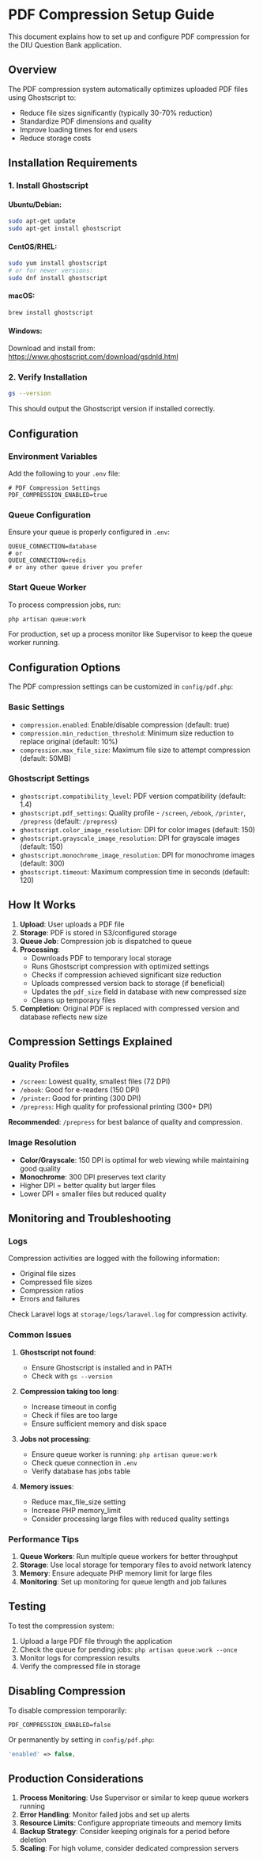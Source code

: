 # PDF Compression Setup Guide

This document explains how to set up and configure PDF compression for the DIU Question Bank application.

## Overview

The PDF compression system automatically optimizes uploaded PDF files using Ghostscript to:
- Reduce file sizes significantly (typically 30-70% reduction)
- Standardize PDF dimensions and quality
- Improve loading times for end users
- Reduce storage costs

## Installation Requirements

### 1. Install Ghostscript

#### Ubuntu/Debian:
```bash
sudo apt-get update
sudo apt-get install ghostscript
```

#### CentOS/RHEL:
```bash
sudo yum install ghostscript
# or for newer versions:
sudo dnf install ghostscript
```

#### macOS:
```bash
brew install ghostscript
```

#### Windows:
Download and install from: https://www.ghostscript.com/download/gsdnld.html

### 2. Verify Installation
```bash
gs --version
```
This should output the Ghostscript version if installed correctly.

## Configuration

### Environment Variables

Add the following to your `.env` file:

```env
# PDF Compression Settings
PDF_COMPRESSION_ENABLED=true
```

### Queue Configuration

Ensure your queue is properly configured in `.env`:

```env
QUEUE_CONNECTION=database
# or
QUEUE_CONNECTION=redis
# or any other queue driver you prefer
```

### Start Queue Worker

To process compression jobs, run:

```bash
php artisan queue:work
```

For production, set up a process monitor like Supervisor to keep the queue worker running.

## Configuration Options

The PDF compression settings can be customized in `config/pdf.php`:

### Basic Settings

- `compression.enabled`: Enable/disable compression (default: true)
- `compression.min_reduction_threshold`: Minimum size reduction to replace original (default: 10%)
- `compression.max_file_size`: Maximum file size to attempt compression (default: 50MB)

### Ghostscript Settings

- `ghostscript.compatibility_level`: PDF version compatibility (default: 1.4)
- `ghostscript.pdf_settings`: Quality profile - `/screen`, `/ebook`, `/printer`, `/prepress` (default: `/prepress`)
- `ghostscript.color_image_resolution`: DPI for color images (default: 150)
- `ghostscript.grayscale_image_resolution`: DPI for grayscale images (default: 150)
- `ghostscript.monochrome_image_resolution`: DPI for monochrome images (default: 300)
- `ghostscript.timeout`: Maximum compression time in seconds (default: 120)

## How It Works

1. **Upload**: User uploads a PDF file
2. **Storage**: PDF is stored in S3/configured storage
3. **Queue Job**: Compression job is dispatched to queue
4. **Processing**: 
   - Downloads PDF to temporary local storage
   - Runs Ghostscript compression with optimized settings
   - Checks if compression achieved significant size reduction
   - Uploads compressed version back to storage (if beneficial)
   - Updates the `pdf_size` field in database with new compressed size
   - Cleans up temporary files
5. **Completion**: Original PDF is replaced with compressed version and database reflects new size

## Compression Settings Explained

### Quality Profiles

- `/screen`: Lowest quality, smallest files (72 DPI)
- `/ebook`: Good for e-readers (150 DPI)
- `/printer`: Good for printing (300 DPI)
- `/prepress`: High quality for professional printing (300+ DPI)

**Recommended**: `/prepress` for best balance of quality and compression.

### Image Resolution

- **Color/Grayscale**: 150 DPI is optimal for web viewing while maintaining good quality
- **Monochrome**: 300 DPI preserves text clarity
- Higher DPI = better quality but larger files
- Lower DPI = smaller files but reduced quality

## Monitoring and Troubleshooting

### Logs

Compression activities are logged with the following information:
- Original file sizes
- Compressed file sizes
- Compression ratios
- Errors and failures

Check Laravel logs at `storage/logs/laravel.log` for compression activity.

### Common Issues

1. **Ghostscript not found**:
   - Ensure Ghostscript is installed and in PATH
   - Check with `gs --version`

2. **Compression taking too long**:
   - Increase timeout in config
   - Check if files are too large
   - Ensure sufficient memory and disk space

3. **Jobs not processing**:
   - Ensure queue worker is running: `php artisan queue:work`
   - Check queue connection in `.env`
   - Verify database has jobs table

4. **Memory issues**:
   - Reduce max_file_size setting
   - Increase PHP memory_limit
   - Consider processing large files with reduced quality settings

### Performance Tips

1. **Queue Workers**: Run multiple queue workers for better throughput
2. **Storage**: Use local storage for temporary files to avoid network latency
3. **Memory**: Ensure adequate PHP memory limit for large files
4. **Monitoring**: Set up monitoring for queue length and job failures

## Testing

To test the compression system:

1. Upload a large PDF file through the application
2. Check the queue for pending jobs: `php artisan queue:work --once`
3. Monitor logs for compression results
4. Verify the compressed file in storage

## Disabling Compression

To disable compression temporarily:

```env
PDF_COMPRESSION_ENABLED=false
```

Or permanently by setting in `config/pdf.php`:

```php
'enabled' => false,
```

## Production Considerations

1. **Process Monitoring**: Use Supervisor or similar to keep queue workers running
2. **Error Handling**: Monitor failed jobs and set up alerts
3. **Resource Limits**: Configure appropriate timeouts and memory limits
4. **Backup Strategy**: Consider keeping originals for a period before deletion
5. **Scaling**: For high volume, consider dedicated compression servers
